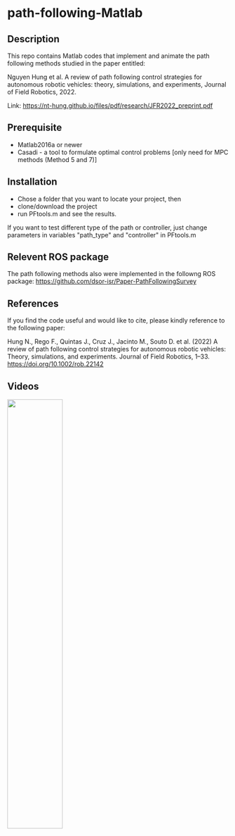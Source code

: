 # path-following-Matlab
## Description
This repo contains Matlab codes that implement and animate the path following methods studied in the paper entitled:

Nguyen Hung et al. A review of path following control strategies for autonomous robotic vehicles: theory, simulations, and experiments, Journal of Field Robotics, 2022.

Link: https://nt-hung.github.io/files/pdf/research/JFR2022_preprint.pdf

## Prerequisite
- Matlab2016a or newer
- Casadi - a tool to formulate optimal control problems [only need for MPC methods (Method 5 and 7)]

## Installation
- Chose a folder that you want to locate your project, then 
- clone/download the project
- run PFtools.m and see the results.

If you want to test different type of the path or controller, just change parameters in variables "path_type" and "controller" in PFtools.m

## Relevent ROS package

The path following methods also were implemented in the followng ROS package: https://github.com/dsor-isr/Paper-PathFollowingSurvey

## References 
If you find the code useful and would like to cite, please kindly reference to the following paper:

Hung N., Rego F., Quintas J., Cruz J., Jacinto M., Souto D. et al. (2022) A review of path following control strategies for autonomous
robotic vehicles: Theory, simulations, and experiments. Journal of Field Robotics, 1–33.
https://doi.org/10.1002/rob.22142

## Videos 

[<img src="https://i.ytimg.com/vi/Hc79sDi3f0U/maxresdefault.jpg" width="50%">](https://www.youtube.com/watch?v=Hc79sDi3f0U "")
